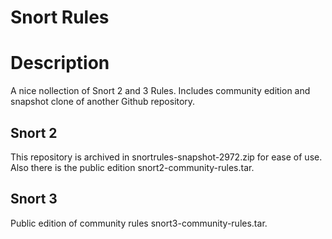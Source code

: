 # Snort Rules #

# Description #
A nice nollection of Snort 2 and 3 Rules. Includes community edition and snapshot clone of another Github repository.

## Snort 2 ##
This repository is archived in snortrules-snapshot-2972.zip for ease of use.
Also there is the public edition snort2-community-rules.tar.

## Snort 3 ##
Public edition of community rules snort3-community-rules.tar.
